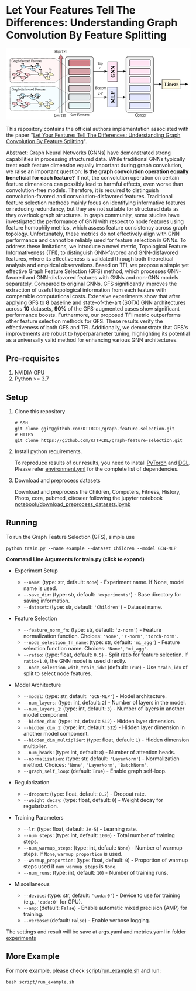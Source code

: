 # Let Your Features Tell The Differences: Understanding Graph Convolution By Feature Splitting

![Framework image](assets/framework.png)

This repository contains the official authors implementation associated with the paper "[Let Your Features Tell The Differences: Understanding Graph Convolution By Feature Splitting](https://openreview.net/forum?id=I9omfcWfMp)".

Abstract: Graph Neural Networks (GNNs) have demonstrated strong capabilities in processing structured data. While traditional GNNs typically treat each feature dimension equally important during graph convolution, we raise an important question: **Is the graph convolution operation equally beneficial for each feature?** If not, the convolution operation on certain feature dimensions can possibly lead to harmful effects, even worse than convolution-free models. Therefore, it is required to distinguish convolution-favored and convolution-disfavored features. Traditional feature selection methods mainly focus on identifying informative features or reducing redundancy, but they are not suitable for structured data as they overlook graph structures. In graph community, some studies have investigated the performance of GNN with respect to node features using feature homophily metrics, which assess feature consistency across graph topology. Unfortunately, these metrics do not effectively align with GNN performance and cannot be reliably used for feature selection in GNNs. To address these limitations, we introduce a novel metric, Topological Feature Informativeness (TFI), to distinguish GNN-favored and GNN-disfavored features, where its effectiveness is validated through both theoretical analysis and empirical observations. Based on TFI, we propose a simple yet effective Graph Feature Selection (GFS) method, which processes GNN-favored and GNN-disfavored features with GNNs and non-GNN models separately. Compared to original GNNs, GFS significantly improves the extraction of useful topological information from each feature with comparable computational costs. Extensive experiments show that after applying GFS to $\textbf{8}$ baseline and state-of-the-art (SOTA) GNN architectures across $\textbf{10}$ datasets, $\textbf{90\%}$ of the GFS-augmented cases show significant performance boosts. Furthermore, our proposed TFI metric outperforms other feature selection methods for GFS. These results verify the effectiveness of both GFS and TFI. Additionally, we demonstrate that GFS's improvements are robust to hyperparameter tuning, highlighting its potential as a universally valid method for enhancing various GNN architectures.

## Pre-requisites

1. NVIDIA GPU
2. Python >= 3.7

## Setup
1. Clone this repository
    ```shell
    # SSH
    git clone ggit@github.com:KTTRCDL/graph-feature-selection.git
    # HTTPS
    git clone https://github.com/KTTRCDL/graph-feature-selection.git
    ```
2. Install python requirements. 

    To reproduce results of our results, you need to install [PyTorch](https://pytorch.org/) and [DGL](https://www.dgl.ai/pages/start.html). Please refer [environment.yml](environment.yml) for the complete list of dependencies.
3. Download and preprocess datasets
    
    Download and preprocess the Children, Computers, Fitness, History, Photo, cora, pubmed, citeseer following the jupyter notebook [notebook/download_preprocess_datasets.ipynb](notebook/download_preprocess_datasets.ipynb)

## Running

To run the Graph Feature Selection (GFS), simple use
```shell
python train.py --name example --dataset Children --model GCN-MLP
```

<!-- <details>  -->
<summary><span style="font-weight: bold;">Command Line Arguments for train.py  (click to expand)</span></summary>

*  Experiment Setup
    - `--name`: (type: str, default: `None`) - Experiment name. If None, model name is used.
    - `--save_dir`: (type: str, default: `'experiments'`) - Base directory for saving information.
    - `--dataset`: (type: str, default: `'Children'`) - Dataset name.

* Feature Selection
    - `--feature_norm_fn`: (type: str, default: `'z-norm'`) - Feature normalization function. Choices: `'None'`, `'z-norm'`, `'torch-norm'`.
    - `--node_selection_fn_name`: (type: str, default: `'mi_agg'`) - Feature selection function name. Choices: `'None'`, `'mi_agg'`.
    - `--ratio`: (type: float, default: `0.5`) - Split ratio for feature selection. If `ratio=1.0`, the GNN model is used directly.
    - `--node_selection_with_train_idx`: (default: `True`) - Use `train_idx` of split to select node features.

* Model Architecture
    - `--model`: (type: str, default: `'GCN-MLP'`) - Model architecture.
    - `--num_layers`: (type: int, default: `2`) - Number of layers in the model.
    - `--num_layers_1`: (type: int, default: `3`) - Number of layers in another model component.
    - `--hidden_dim`: (type: int, default: `512`) - Hidden layer dimension.
    - `--hidden_dim_1`: (type: int, default: `512`) - Hidden layer dimension in another model component.
    - `--hidden_dim_multiplier`: (type: float, default: `1`) - Hidden dimension multiplier.
    - `--num_heads`: (type: int, default: `8`) - Number of attention heads.
    - `--normalization`: (type: str, default: `'LayerNorm'`) - Normalization method. Choices: `'None'`, `'LayerNorm'`, `'BatchNorm'`.
    - `--graph_self_loop`: (default: `True`) - Enable graph self-loop.

* Regularization
    - `--dropout`: (type: float, default: `0.2`) - Dropout rate.
    - `--weight_decay`: (type: float, default: `0`) - Weight decay for regularization.

* Training Parameters
    - `--lr`: (type: float, default: `3e-5`) - Learning rate.
    - `--num_steps`: (type: int, default: `1000`) - Total number of training steps.
    - `--num_warmup_steps`: (type: int, default: `None`) - Number of warmup steps. If `None`, `warmup_proportion` is used.
    - `--warmup_proportion`: (type: float, default: `0`) - Proportion of warmup steps used if `num_warmup_steps` is `None`.
    - `--num_runs`: (type: int, default: `10`) - Number of training runs.

* Miscellaneous
    - `--device`: (type: str, default: `'cuda:0'`) - Device to use for training (e.g., `'cuda:0'` for GPU).
    - `--amp`: (default: `False`) - Enable automatic mixed precision (AMP) for training.
    - `--verbose`: (default: `False`) - Enable verbose logging.

<!-- </details> -->

The settings and result will be save at args.yaml and metrics.yaml in folder [experiments](experiments)

## More Example

For more example, please check [script/run_example.sh](script/run_example.sh) and run:
```shell
bash script/run_example.sh
```
